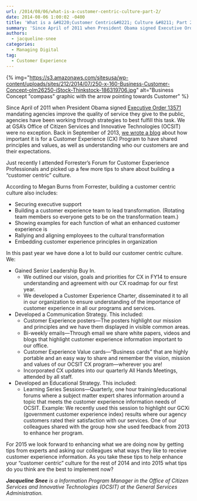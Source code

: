 ```yaml
---
url: /2014/08/06/what-is-a-customer-centric-culture-part-2/
date: 2014-08-06 1:00:02 -0400
title: 'What is a &#8220;Customer Centric&#8221; Culture &#8211; Part 2'
summary: 'Since April of 2011 when President Obama signed Executive Order 13571 mandating agencies improve the quality of service they give to the public, agencies have been working through strategies to best fulfill this task. We at GSA&amp;#8217;s Office of Citizen Services and Innovative Technologies (OCSIT) were no exception. Back in September of 2013, we wrote'
authors:
  - jacqueline-snee
categories:
  - Managing Digital
tag:
  - Customer Experience
---
```


{% img="https://s3.amazonaws.com/sitesusa/wp-content/uploads/sites/212/2014/07/250-x-160-Business-Customer-Concept-olm26250-iStock-Thinkstock-186319706.jpg" alt="Business Concept "compass" graphic with the arrow pointing towards Customer" %} 

Since April of 2011 when President Obama signed [Executive Order 13571](http://www.whitehouse.gov/the-press-office/2011/04/27/executive-order-streamlining-service-delivery-and-improving-customer-ser) mandating agencies improve the quality of service they give to the public, agencies have been working through strategies to best fulfill this task. We at GSA&#8217;s Office of Citizen Services and Innovative Technologies (OCSIT) were no exception. Back in September of 2013, [we wrote a blog](https://www.WHATEVER/2013/09/27/what-is-a-customer-centric-culture/) about how important it is for a Customer Experience (CX) Program to have shared principles and values, as well as understanding who our customers are and their expectations.

Just recently I attended Forrester’s Forum for Customer Experience Professionals and picked up a few more tips to share about building a “customer centric” culture.

According to Megan Burns from Forrester, building a customer centric culture also includes:

  * Securing executive support
  * Building a customer experience team to lead transformation. (Rotating team members so everyone gets to be on the transformation team.)
  * Showing examples for each function of what an enhanced customer experience is
  * Rallying and aligning employees to the cultural transformation
  * Embedding customer experience principles in organization

In this past year we have done a lot to build our customer centric culture. We:

  * Gained Senior Leadership Buy In. 
      * We outlined our vision, goals and priorities for CX in FY14 to ensure understanding and agreement with our CX roadmap for our first year.
      * We developed a Customer Experience Charter, disseminated it to all in our organization to ensure understanding of the importance of customer experience in all our programs and services.
  * Developed a Communication Strategy. This included: 
      * Customer Experience posters—The posters highlight our mission and principles and we have them displayed in visible common areas.
      * Bi-weekly emails—Through email we share white papers, videos and blogs that highlight customer experience information important to our office.
      * Customer Experience Value cards—“Business cards” that are highly portable and an easy way to share and remember the vision, mission and values of our OCSIT CX program—wherever you are!
      * Incorporated CX updates into our quarterly All Hands Meetings, attended by all staff.
  * Developed an Educational Strategy. This included: 
      * Learning Series Sessions—Quarterly, one hour training/educational forums where a subject matter expert shares information around a topic that meets the customer experience information needs of OCSIT. Example: We recently used this session to highlight our GCXi (government customer experience index) results where our agency customers rated their satisfaction with our services. One of our colleagues shared with the group how she used feedback from 2013 to enhance her program.

For 2015 we look forward to enhancing what we are doing now by getting tips from experts and asking our colleagues what ways they like to receive customer experience information. As you take these tips to help enhance your “customer centric” culture for the rest of 2014 and into 2015 what tips do you think are the best to implement now?

_**Jacqueline Snee** is a Information Program Manager in the Office of Citizen Services and Innovative Technologies (OCSIT) at the General Services Administration._